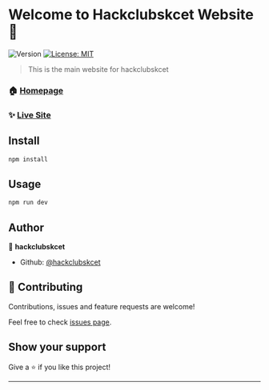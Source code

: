 # Welcome to Hackclubskcet Website 👋

![Version](https://img.shields.io/badge/version-0.1.0-blue.svg?cacheSeconds=2592000)
[![License: MIT](https://img.shields.io/badge/License-MIT-yellow.svg)](#)

> This is the main website for hackclubskcet

### 🏠 [Homepage](https://github.com/hackclubskcet/Website-V2/#readme)

### ✨ [Live Site](https://skcet.hackclub.com)

## Install

```sh
npm install
```

## Usage

```sh
npm run dev
```

## Author

👤 **hackclubskcet**

- Github: [@hackclubskcet](https://github.com/hackclubskcet)

## 🤝 Contributing

Contributions, issues and feature requests are welcome!

Feel free to check [issues page](https://github.com/hackclubskcet/Website-V2/issues).

## Show your support

Give a ⭐️ if you like this project!

---
